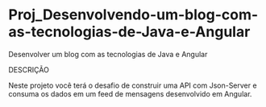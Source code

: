 # Proj_Desenvolvendo-um-blog-com-as-tecnologias-de-Java-e-Angular
Desenvolver um blog com as tecnologias de Java e Angular

DESCRIÇÃO

Neste projeto você terá o desafio de construir uma API com Json-Server e consuma os dados em um feed de mensagens desenvolvido em Angular.
